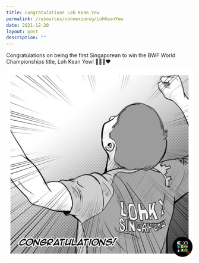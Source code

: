 ```yaml
---
title: Congratulations Loh Kean Yew
permalink: /resources/connexionsg/LohKeanYew
date: 2021-12-20
layout: post
description: ""
---
```

Congratulations on being the first Singaporean to win the BWF World Championships title, Loh Kean Yew! 🏸🇸🇬❤️

![Alt text for image on Isomer site](/images/connexionsg/2021/267124490_6658403527534889_563742334587847205_n.jpg)